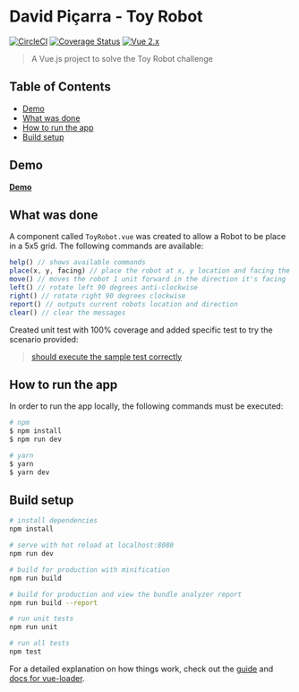 # David Piçarra - Toy Robot
[![CircleCI](https://img.shields.io/circleci/project/github/davidpicarra/toy-robot.svg)](https://circleci.com/gh/davidpicarra/toy-robot)
[![Coverage Status](https://img.shields.io/codecov/c/github/davidpicarra/toy-robot.svg)](https://codecov.io/github/davidpicarra/toy-robot?branch=master)
[![Vue 2.x](https://img.shields.io/badge/vue-2.x-green.svg)](https://vuejs.org/)

> A Vue.js project to solve the Toy Robot challenge

## Table of Contents
- [Demo](#demo)
- [What was done](#what-was-done)
- [How to run the app](#how-to-run-the-app)
- [Build setup](#build-setup)

## Demo
[__Demo__](https://davidpicarra.github.io/toy-robot/dist/)

## What was done

A component called `ToyRobot.vue` was created to allow a Robot to be place in a 5x5 grid. The following commands are available:

```javascript
help() // shows available commands
place(x, y, facing) // place the robot at x, y location and facing the direction provided
move() // moves the robot 1 unit forward in the direction it's facing
left() // rotate left 90 degrees anti-clockwise
right() // rotate right 90 degrees clockwise
report() // outputs current robots location and direction
clear() // clear the messages
```

Created unit test with 100% coverage and added specific test to try the scenario provided:
> [should execute the sample test correctly](https://github.com/davidpicarra/toy-robot/blob/master/test/unit/specs/ToyRobot.spec.js#L47)

## How to run the app

In order to run the app locally, the following commands must be executed:
```bash
# npm
$ npm install
$ npm run dev

# yarn
$ yarn
$ yarn dev
```

## Build setup

``` bash
# install dependencies
npm install

# serve with hot reload at localhost:8080
npm run dev

# build for production with minification
npm run build

# build for production and view the bundle analyzer report
npm run build --report

# run unit tests
npm run unit

# run all tests
npm test
```

For a detailed explanation on how things work, check out the [guide](http://vuejs-templates.github.io/webpack/) and [docs for vue-loader](http://vuejs.github.io/vue-loader).
